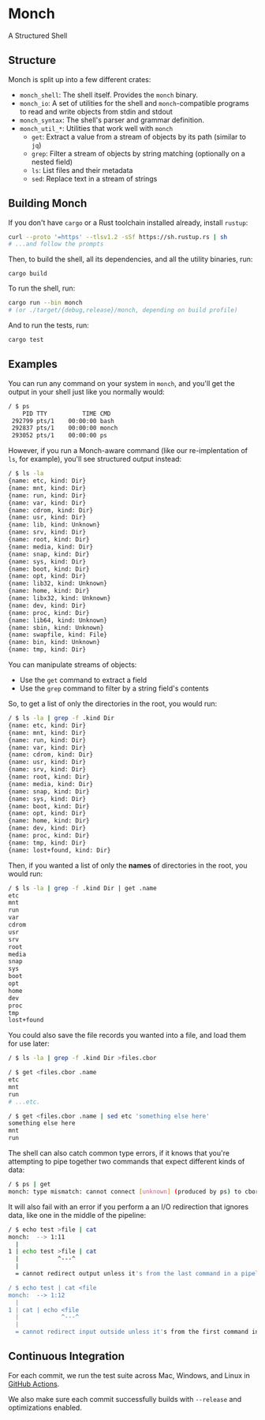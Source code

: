 # Monch

A Structured Shell

## Structure

Monch is split up into a few different crates:

- `monch_shell`: The shell itself. Provides the `monch` binary.
- `monch_io`: A set of utilities for the shell and `monch`-compatible programs to read and write objects from stdin and stdout
- `monch_syntax`: The shell's parser and grammar definition.
- `monch_util_*`: Utilities that work well with `monch`
  - `get`: Extract a value from a stream of objects by its path (similar to `jq`)
  - `grep`: Filter a stream of objects by string matching (optionally on a nested field)
  - `ls`: List files and their metadata
  - `sed`: Replace text in a stream of strings

## Building Monch

If you don't have `cargo` or a Rust toolchain installed already, install `rustup`:

```sh
curl --proto '=https' --tlsv1.2 -sSf https://sh.rustup.rs | sh
# ...and follow the prompts
```

Then, to build the shell, all its dependencies, and all the utility binaries, run:

```
cargo build
```

To run the shell, run:

```sh
cargo run --bin monch
# (or ./target/{debug,release}/monch, depending on build profile)
```

And to run the tests, run:

```sh
cargo test
```

## Examples

You can run any command on your system in `monch`, and you'll get the output in your shell just like you normally would:

```sh
/ $ ps
    PID TTY          TIME CMD
 292799 pts/1    00:00:00 bash
 292837 pts/1    00:00:00 monch
 293052 pts/1    00:00:00 ps
```

However, if you run a Monch-aware command (like our re-implentation of `ls`, for example), you'll see structured output instead:

```sh
/ $ ls -la
{name: etc, kind: Dir}
{name: mnt, kind: Dir}
{name: run, kind: Dir}
{name: var, kind: Dir}
{name: cdrom, kind: Dir}
{name: usr, kind: Dir}
{name: lib, kind: Unknown}
{name: srv, kind: Dir}
{name: root, kind: Dir}
{name: media, kind: Dir}
{name: snap, kind: Dir}
{name: sys, kind: Dir}
{name: boot, kind: Dir}
{name: opt, kind: Dir}
{name: lib32, kind: Unknown}
{name: home, kind: Dir}
{name: libx32, kind: Unknown}
{name: dev, kind: Dir}
{name: proc, kind: Dir}
{name: lib64, kind: Unknown}
{name: sbin, kind: Unknown}
{name: swapfile, kind: File}
{name: bin, kind: Unknown}
{name: tmp, kind: Dir}
```

You can manipulate streams of objects:

- Use the `get` command to extract a field
- Use the `grep` command to filter by a string field's contents

So, to get a list of only the directories in the root, you would run:

```sh
/ $ ls -la | grep -f .kind Dir
{name: etc, kind: Dir}
{name: mnt, kind: Dir}
{name: run, kind: Dir}
{name: var, kind: Dir}
{name: cdrom, kind: Dir}
{name: usr, kind: Dir}
{name: srv, kind: Dir}
{name: root, kind: Dir}
{name: media, kind: Dir}
{name: snap, kind: Dir}
{name: sys, kind: Dir}
{name: boot, kind: Dir}
{name: opt, kind: Dir}
{name: home, kind: Dir}
{name: dev, kind: Dir}
{name: proc, kind: Dir}
{name: tmp, kind: Dir}
{name: lost+found, kind: Dir}
```

Then, if you wanted a list of only the **names** of directories in the root, you would run:

```sh
/ $ ls -la | grep -f .kind Dir | get .name
etc
mnt
run
var
cdrom
usr
srv
root
media
snap
sys
boot
opt
home
dev
proc
tmp
lost+found
```

You could also save the file records you wanted into a file, and load them for use later:

```sh
/ $ ls -la | grep -f .kind Dir >files.cbor

/ $ get <files.cbor .name
etc
mnt
run
# ...etc.

/ $ get <files.cbor .name | sed etc 'something else here'
something else here
mnt
run
```

The shell can also catch common type errors, if it knows that you're attempting to pipe together two commands that expect different kinds of data:

```sh
/ $ ps | get
monch: type mismatch: cannot connect [unknown] (produced by ps) to cbor (expected by get)
```

It will also fail with an error if you perform a an I/O redirection that ignores data, like one in the middle of the pipeline:

```sh
/ $ echo test >file | cat
monch:  --> 1:11
  |
1 | echo test >file | cat
  |           ^---^
  |
  = cannot redirect output unless it's from the last command in a pipeline

/ $ echo test | cat <file
monch:  --> 1:12
  |
1 | cat | echo <file
  |            ^---^
  |
  = cannot redirect input outside unless it's from the first command in a pipeline
```

## Continuous Integration

For each commit, we run the test suite across Mac, Windows, and Linux in [GitHub Actions](https://github.com/wgoodall01/monch/actions).

We also make sure each commit successfully builds with `--release` and optimizations enabled.
